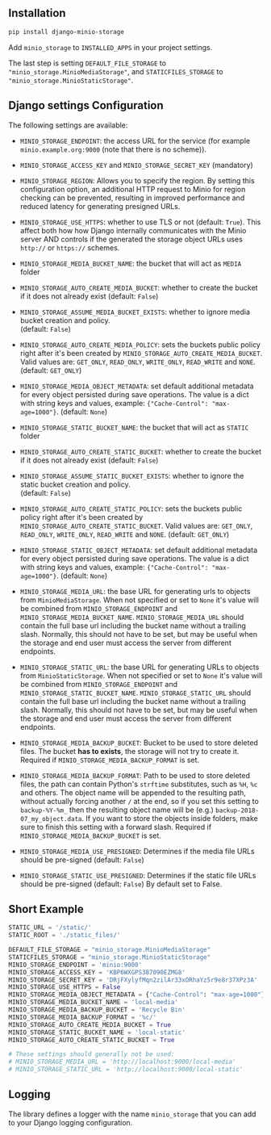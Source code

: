 ## Installation

```sh
pip install django-minio-storage
```

Add `minio_storage` to `INSTALLED_APPS` in your project settings.

The last step is setting `DEFAULT_FILE_STORAGE` to
`"minio_storage.MinioMediaStorage"`, and `STATICFILES_STORAGE` to
`"minio_storage.MinioStaticStorage"`.

## Django settings Configuration

The following settings are available:

- `MINIO_STORAGE_ENDPOINT`: the access URL for the service (for example
  `minio.example.org:9000` (note that there is no scheme)).

- `MINIO_STORAGE_ACCESS_KEY` and `MINIO_STORAGE_SECRET_KEY` (mandatory)
  
- `MINIO_STORAGE_REGION`: Allows you to specify the region. By setting this
  configuration option, an additional HTTP request to Minio for region checking
  can be prevented, resulting in improved performance and reduced latency for
  generating presigned URLs.

- `MINIO_STORAGE_USE_HTTPS`: whether to use TLS or not (default: `True`). This
  affect both how how Django internally communicates with the Minio server AND
  controls if the generated the storage object URLs uses `http://` or
  `https://` schemes.

- `MINIO_STORAGE_MEDIA_BUCKET_NAME`: the bucket that will act as `MEDIA` folder

- `MINIO_STORAGE_AUTO_CREATE_MEDIA_BUCKET`: whether to create the bucket if it
  does not already exist (default: `False`)

- `MINIO_STORAGE_ASSUME_MEDIA_BUCKET_EXISTS`: whether to ignore media bucket 
  creation and policy.  
  (default: `False`)

- `MINIO_STORAGE_AUTO_CREATE_MEDIA_POLICY`: sets the buckets public policy
  right after it's been created by `MINIO_STORAGE_AUTO_CREATE_MEDIA_BUCKET`.
  Valid values are: `GET_ONLY`, `READ_ONLY`, `WRITE_ONLY`, `READ_WRITE` and
  `NONE`. (default: `GET_ONLY`)
  
- `MINIO_STORAGE_MEDIA_OBJECT_METADATA`: set default additional metadata for
  every object persisted during save operations. The value is a dict with
  string keys and values, example: `{"Cache-Control": "max-age=1000"}`.
  (default: `None`)

- `MINIO_STORAGE_STATIC_BUCKET_NAME`: the bucket that will act as `STATIC`
  folder

- `MINIO_STORAGE_AUTO_CREATE_STATIC_BUCKET`: whether to create the bucket if it
  does not already exist (default: `False`)


- `MINIO_STORAGE_ASSUME_STATIC_BUCKET_EXISTS`: whether to ignore the static bucket 
  creation and policy.  
  (default: `False`)

- `MINIO_STORAGE_AUTO_CREATE_STATIC_POLICY`: sets the buckets public policy
  right after it's been created by `MINIO_STORAGE_AUTO_CREATE_STATIC_BUCKET`.
  Valid values are: `GET_ONLY`, `READ_ONLY`, `WRITE_ONLY`, `READ_WRITE` and
  `NONE`. (default: `GET_ONLY`)
  
- `MINIO_STORAGE_STATIC_OBJECT_METADATA`: set default additional metadata for
  every object persisted during save operations. The value is a dict with
  string keys and values, example: `{"Cache-Control": "max-age=1000"}`.
  (default: `None`)

- `MINIO_STORAGE_MEDIA_URL`: the base URL for generating urls to objects from
  `MinioMediaStorage`. When not specified or set to `None` it's value will be
  combined from `MINIO_STORAGE_ENDPOINT` and `MINIO_STORAGE_MEDIA_BUCKET_NAME`.
  `MINIO_STORAGE_MEDIA_URL` should contain the full base url including the
  bucket name without a trailing slash. Normally, this should not have to be
  set, but may be useful when the storage and end user must access the server
  from different endpoints.

- `MINIO_STORAGE_STATIC_URL`: the base URL for generating URLs to objects from
  `MinioStaticStorage`. When not specified or set to `None` it's value will be
  combined from `MINIO_STORAGE_ENDPOINT` and
  `MINIO_STORAGE_STATIC_BUCKET_NAME`. `MINIO_STORAGE_STATIC_URL` should contain
  the full base url including the bucket name without a trailing slash.
  Normally, this should not have to be set, but may be useful when the storage
  and end user must access the server from different endpoints.

- `MINIO_STORAGE_MEDIA_BACKUP_BUCKET`: Bucket to be used to store deleted files.
  The bucket **has to exists**, the storage will not try to create it.
  Required if `MINIO_STORAGE_MEDIA_BACKUP_FORMAT` is set.

- `MINIO_STORAGE_MEDIA_BACKUP_FORMAT`: Path to be used to store deleted files,
  the path can contain Python's `strftime` substitutes, such as `%H`, `%c` and
  others. The object name will be appended to the resulting path, without
  actually forcing another `/` at the end, so if you set this setting to
  `backup-%Y-%m_` then the resulting object name will be (e.g.)
  `backup-2018-07_my_object.data`. If you want to store the objects inside
  folders, make sure to finish this setting with a forward slash.
  Required if `MINIO_STORAGE_MEDIA_BACKUP_BUCKET` is set.

- `MINIO_STORAGE_MEDIA_USE_PRESIGNED`: Determines if the media file URLs should
  be pre-signed (default: `False`)

- `MINIO_STORAGE_STATIC_USE_PRESIGNED`: Determines if the static file URLs
  should be pre-signed (default: `False`) By default set to False.

## Short Example

```py
STATIC_URL = '/static/'
STATIC_ROOT = './static_files/'

DEFAULT_FILE_STORAGE = "minio_storage.MinioMediaStorage"
STATICFILES_STORAGE = "minio_storage.MinioStaticStorage"
MINIO_STORAGE_ENDPOINT = 'minio:9000'
MINIO_STORAGE_ACCESS_KEY = 'KBP6WXGPS387090EZMG8'
MINIO_STORAGE_SECRET_KEY = 'DRjFXylyfMqn2zilAr33xORhaYz5r9e8r37XPz3A'
MINIO_STORAGE_USE_HTTPS = False
MINIO_STORAGE_MEDIA_OBJECT_METADATA = {"Cache-Control": "max-age=1000"}
MINIO_STORAGE_MEDIA_BUCKET_NAME = 'local-media'
MINIO_STORAGE_MEDIA_BACKUP_BUCKET = 'Recycle Bin'
MINIO_STORAGE_MEDIA_BACKUP_FORMAT = '%c/'
MINIO_STORAGE_AUTO_CREATE_MEDIA_BUCKET = True
MINIO_STORAGE_STATIC_BUCKET_NAME = 'local-static'
MINIO_STORAGE_AUTO_CREATE_STATIC_BUCKET = True

# These settings should generally not be used:
# MINIO_STORAGE_MEDIA_URL = 'http://localhost:9000/local-media'
# MINIO_STORAGE_STATIC_URL = 'http://localhost:9000/local-static'
```

## Logging

The library defines a logger with the name `minio_storage` that you can add to
your Django logging configuration.
